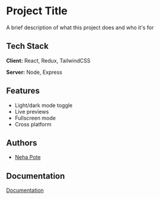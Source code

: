 
# Project Title

A brief description of what this project does and who it's for


## Tech Stack

**Client:** React, Redux, TailwindCSS

**Server:** Node, Express


## Features

- Light/dark mode toggle
- Live previews
- Fullscreen mode
- Cross platform


## Authors

- [Neha Pote](https://www.github.com/octokatherine)


## Documentation

[Documentation](https://linktodocumentation)

